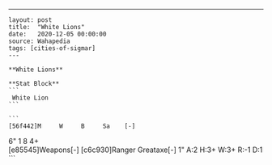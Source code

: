 ---
    layout: post
    title:  "White Lions"
    date:   2020-12-05 00:00:00
    source: Wahapedia
    tags: [cities-of-sigmar]
    ---
    
    **White Lions**
    
    **Stat Block**
    ```
     White Lion
    ```
    
    ```
    [56f442]M     W     B     Sa    [-]
6"    1     8     4+    
[e85545]Weapons[-]
[c6c930]Ranger Greataxe[-]
1"     A:2    H:3+   W:3+   R:-1   D:1   
    ```
    
    
    